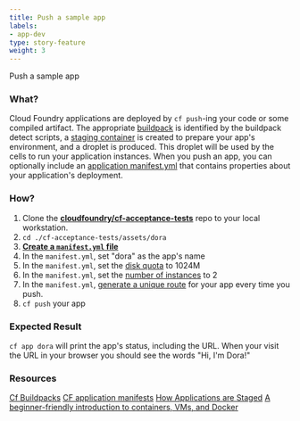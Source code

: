 ```yaml
---
title: Push a sample app
labels:
- app-dev
type: story-feature
weight: 3
---
```


Push a sample app
### What?
Cloud Foundry applications are deployed by `cf push`-ing your code or some compiled artifact. The appropriate [buildpack](https://docs.cloudfoundry.org/buildpacks/) is identified by the buildpack detect scripts, a [staging container](https://docs.cloudfoundry.org/concepts/how-applications-are-staged.html) is created to prepare your app's environment, and a droplet is produced. This droplet will be used by the cells to run your application instances. When you push an app, you can optionally include an [application manifest.yml](https://docs.cloudfoundry.org/devguide/deploy-apps/manifest.html) that contains properties about your application's deployment.

### How?
1. Clone the **[cloudfoundry/cf-acceptance-tests](https://github.com/cloudfoundry/cf-acceptance-tests)** repo to your local workstation.
1. `cd ./cf-acceptance-tests/assets/dora`
1. **[Create a `manifest.yml` file](https://docs.cloudfoundry.org/devguide/deploy-apps/manifest.html#minimal-manifest)**
1. In the `manifest.yml`, set "dora" as the app's name
1. In the `manifest.yml`, set the [disk quota](https://docs.cloudfoundry.org/devguide/deploy-apps/manifest.html#disk-quota) to 1024M
1. In the `manifest.yml`, set the [number of instances](https://docs.cloudfoundry.org/devguide/deploy-apps/manifest.html#instances) to 2
1. In the `manifest.yml`, [generate a unique route](https://docs.cloudfoundry.org/devguide/deploy-apps/manifest.html#random-route) for your app every time you push.
1. `cf push` your app

### Expected Result
`cf app dora` will print the app's status, including the URL. When your visit the URL in your browser you should see the words "Hi, I'm Dora!"

### Resources
[Cf Buildpacks](https://docs.cloudfoundry.org/buildpacks/)
[CF application manifests](https://docs.cloudfoundry.org/devguide/deploy-apps/manifest.html)
[How Applications are Staged](https://docs.cloudfoundry.org/concepts/how-applications-are-staged.html)
[A beginner-friendly introduction to containers, VMs, and Docker](https://medium.freecodecamp.com/a-beginner-friendly-introduction-to-containers-vms-and-docker-79a9e3e119b)